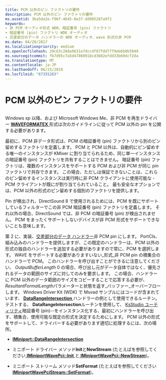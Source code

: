 ```yaml
---
title: PCM 以外のピン ファクトリの要件
description: PCM 以外のピン ファクトリの要件
ms.assetid: 3ba5da2e-f96f-4645-8a37-dd985287a9f2
keywords:
- 非 PCM オーディオ形式 WDK、暗証番号 (pin) ファクトリ
- 暗証番号 (pin) ファクトリ WDK オーディオ
- 交差部分のデータ ハンドラーの WDK オーディオ、wave 形式の非 PCM
ms.date: 04/20/2017
ms.localizationpriority: medium
ms.openlocfilehash: 29c63c268a9631e7dcc4f87fdd77f9eb6b0b5949
ms.sourcegitcommit: fb7d95c7a5d47860918cd3602efdd33b69dcf2da
ms.translationtype: MT
ms.contentlocale: ja-JP
ms.lasthandoff: 06/25/2019
ms.locfileid: "67355283"
---
```

# <a name="requirements-for-a-non-pcm-pin-factory"></a>PCM 以外のピン ファクトリの要件


## <span id="requirements_for_a_non_pcm_pin_factory"></span><span id="REQUIREMENTS_FOR_A_NON_PCM_PIN_FACTORY"></span>


Windows xp 以降、および Microsoft Windows Me、非 PCM を再生ドライバー [ **WAVEFORMATEX** ](https://docs.microsoft.com/windows/desktop/api/mmreg/ns-mmreg-twaveformatex)形式は次のガイドラインに従って PCM 以外の pin を公開する必要があります。

最初に、PCM 非データ形式は、PCM の暗証番号 (pin) ファクトリから別のピン留めするファクトリを定義します。 PCM と PCM 以外は、自動的にピン留めする唯一のインスタンスが KMixer に割り当てられるため、同じ単一インスタンスの暗証番号 (pin) ファクトリを共有することはできません。 暗証番号 (pin) ファクトリは、複数のインスタンスをサポートする PCM および非 PCM が同じ pin ファクトリで共存できます。 この場合、ただしは保証できないことは、これらのピン留めするインスタンスは実行時に非 PCM クライアントに使用可能な - PCM クライアントが既にが割り当てられていること。 最も安全なオプションでは、PCM 以外の形式のピン留めする個別のファクトリを提供します。

Pin が検出され、DirectSound 8 で使用されるためには、PCM を既にサポートしているフィルターでこの非 PCM 暗証番号 (pin) ファクトリを定義します。 それ以外の場合、DirectSound では、非 PCM の暗証番号 (pin) が検出されません。 PCM をまったくサポートしないデバイスが非 PCM 形式をサポートできないことも意味します。

第 2 に、実装、[交差部分のデータ ハンドラー](proprietary-data-intersection-handlers.md)非 PCM pin にします。 PortCls、組み込みのハンドラーを提供しますが、この既定のハンドラーは、PCM 以外の形式の独自のハンドラーを追加する必要がありますので常に、PCM を選択します。 WAVE をサポートする必要がありますいない\_形式\_非 PCM pin の積集合のハンドラーで PCM。 このハンドラーを呼び出すことができるに注意してください、 *OutputBufferLength* 0 の場合、呼び出し元がデータ自体ではなく、優先されるデータの範囲のサイズに対してのみを要求します。 この場合、ハンドラーに PCM 以外のデータ範囲のサイズをコピーすることで応答する必要が、 *ResultantFormatLength*パラメーターと状態を返す\_バッファー\_オーバーフローします。 Windows Driver Kit (WDK) で Msvad サンプルにはコードが含まれています、 [ **DataRangeIntersection** ](https://docs.microsoft.com/windows-hardware/drivers/ddi/content/portcls/nf-portcls-iminiport-datarangeintersection)ハンドラーの例として使用できるルーチン。 テストする、 **DataRangeIntersection**ルーチンを使用して、 [KsStudio ユーティリティ](ksstudio-utility.md)暗証番号 (pin)--をインスタンス化する、最初にハンドラーを呼び出す、積集合、使用可能な既定の形式を決定するためにします。 PCM 以外の形式をサポートして、ドライバーする必要があります適切に処理するには、次の場所。

-   [**IMiniport::DataRangeIntersection**](https://docs.microsoft.com/windows-hardware/drivers/ddi/content/portcls/nf-portcls-iminiport-datarangeintersection)

-   ミニポート ドライバー メソッド**Init**と**NewStream** (たとえばを参照してください[ **IMiniportWavePci::Init** ](https://docs.microsoft.com/windows-hardware/drivers/ddi/content/portcls/nf-portcls-iminiportwavepci-init)と[ **IMiniportWavePci::NewStream**](https://docs.microsoft.com/windows-hardware/drivers/ddi/content/portcls/nf-portcls-iminiportwavepci-newstream))。

-   ミニポート ストリーム メソッド**SetFormat** (たとえばを参照してください[ **IMiniportWavePciStream::SetFormat**](https://docs.microsoft.com/windows-hardware/drivers/ddi/content/portcls/nf-portcls-iminiportwavepcistream-setformat))。

 

 




